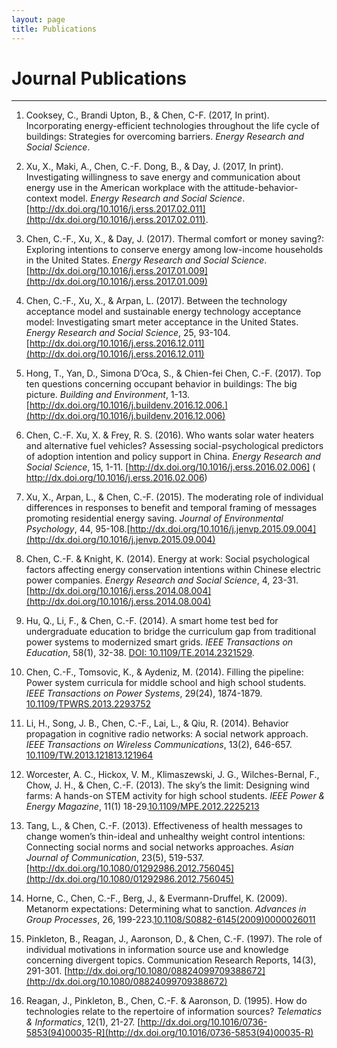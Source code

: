 ```yaml
---
layout: page
title: Publications
---
```

# Journal Publications #
<hr>

1. Cooksey, C., Brandi Upton, B., & Chen, C-F. (2017, In print). Incorporating energy-efficient technologies throughout the life cycle of buildings:  Strategies for overcoming barriers. *Energy Research and Social Science*.

1. Xu, X., Maki, A., Chen, C.-F. Dong, B., & Day, J. (2017, In print). Investigating willingness to save energy and communication about energy use in the American workplace with the attitude-behavior-context model. *Energy Research and Social Science*. [http://dx.doi.org/10.1016/j.erss.2017.02.011](http://dx.doi.org/10.1016/j.erss.2017.02.011). 

1. Chen, C.-F.,  Xu, X.,  & Day, J. (2017). Thermal comfort or money saving?: Exploring intentions to conserve energy among low-income households in the United States. *Energy Research and Social Science*. [http://dx.doi.org/10.1016/j.erss.2017.01.009](http://dx.doi.org/10.1016/j.erss.2017.01.009)

2.  Chen, C.-F.,  Xu, X., & Arpan, L. (2017). Between the technology acceptance model and sustainable energy technology acceptance model: Investigating smart meter acceptance in the United States. *Energy Research and Social Science*, 25, 93-104. [http://dx.doi.org/10.1016/j.erss.2016.12.011](http://dx.doi.org/10.1016/j.erss.2016.12.011)

3.  Hong, T., Yan, D., Simona D’Oca, S., & Chien-fei Chen, C.-F. (2017).  Top ten questions concerning occupant behavior in buildings: The big picture. *Building and Environment*, 1-13. [http://dx.doi.org/10.1016/j.buildenv.2016.12.006.](http://dx.doi.org/10.1016/j.buildenv.2016.12.006)

4.  Chen, C.-F. Xu, X. & Frey, R. S. (2016). Who wants solar water heaters and alternative fuel vehicles? Assessing social-psychological predictors of adoption intention and policy support in China.  *Energy Research and Social Science*, 15, 1-11. [http://dx.doi.org/10.1016/j.erss.2016.02.006] ( http://dx.doi.org/10.1016/j.erss.2016.02.006)

5.  Xu, X., Arpan, L., & Chen, C.-F. (2015). The moderating role of individual differences in responses to benefit and temporal framing of messages promoting residential energy saving. *Journal of Environmental Psychology*, 44, 95-108.[http://dx.doi.org/10.1016/j.jenvp.2015.09.004](http://dx.doi.org/10.1016/j.jenvp.2015.09.004)

6.  Chen, C.-F. & Knight, K. (2014). Energy at work: Social psychological factors affecting energy conservation intentions within Chinese electric power companies. *Energy Research and Social Science*, 4, 23-31. [http://dx.doi.org/10.1016/j.erss.2014.08.004](http://dx.doi.org/10.1016/j.erss.2014.08.004)

7.  Hu, Q., Li, F., & Chen, C.-F. (2014). A smart home test bed for undergraduate education to bridge the curriculum gap from traditional power systems to modernized smart grids. *IEEE Transactions on Education*, 58(1), 32-38. [DOI: 10.1109/TE.2014.2321529](https://doi.org/10.1109/TE.2014.2321529).

8.  Chen, C.-F., Tomsovic, K., & Aydeniz, M. (2014). Filling the pipeline: Power system curricula for middle school and high school students. *IEEE Transactions on Power Systems*, 29(24),  1874-1879. [10.1109/TPWRS.2013.2293752](https://doi.org/10.1109/TPWRS.2013.2293752)

9.  Li, H., Song, J. B., Chen, C.-F., Lai, L., & Qiu, R. (2014). Behavior propagation in cognitive radio networks: A social network approach.  *IEEE Transactions on Wireless Communications*, 13(2), 646-657. [10.1109/TW.2013.121813.121964](https://doi.org/10.1109/TW.2013.121813.121964)

10.  Worcester, A. C., Hickox, V. M., Klimaszewski, J. G., Wilches-Bernal, F., Chow, J. H., & Chen, C.-F. (2013). The sky’s the limit: Designing wind farms: A hands-on STEM activity for high school students. *IEEE Power & Energy Magazine*, 11(1) 18-29.[10.1109/MPE.2012.2225213](https://doi.org/10.1109/MPE.2012.2225213)

11.  Tang, L., & Chen, C.-F. (2013). Effectiveness of health messages to change women’s thin-ideal and unhealthy weight control intentions: Connecting social norms and social networks approaches. *Asian Journal of Communication*, 23(5), 519-537. [http://dx.doi.org/10.1080/01292986.2012.756045](http://dx.doi.org/10.1080/01292986.2012.756045)

12.  Horne, C., Chen, C.-F., Berg, J., & Evermann-Druffel, K. (2009). Metanorm expectations: Determining what to sanction. *Advances in Group Processes*, 26, 199-223.[10.1108/S0882-6145(2009)0000026011](http://dx.doi.org/10.1108/S0882-6145(2009)0000026011)

13.  Pinkleton, B., Reagan, J., Aaronson, D., & Chen, C.-F. (1997). The role of individual motivations in information source use and knowledge concerning divergent topics. Communication Research Reports, 14(3), 291-301. [http://dx.doi.org/10.1080/08824099709388672](http://dx.doi.org/10.1080/08824099709388672)

14.  Reagan, J., Pinkleton, B., Chen, C.-F. & Aaronson, D. (1995). How do technologies relate   to the repertoire of information sources? *Telematics & Informatics*, 12(1), 21-27. [http://dx.doi.org/10.1016/0736-5853(94)00035-R](http://dx.doi.org/10.1016/0736-5853(94)00035-R)